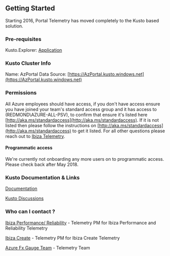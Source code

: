## Getting Started

Starting 2016, Portal Telemetry has moved completely to the Kusto based solution. 

### Pre-requisites

Kusto.Explorer: [Application](http://kusto-us/ke/Kusto.Explorer.application)

### Kusto Cluster Info

Name: AzPortal
Data Source: [https://AzPortal.kusto.windows.net](https://AzPortal.kusto.windows.net)


### Permissions

All Azure employees should have access, if you don't have access ensure you have joined your team's standard access group and it has access to (REDMOND\AZURE-ALL-PSV), to confirm that ensure it's listed here [http://aka.ms/standardaccess](http://aka.ms/standardaccess). If it is not listed then please follow the instructions on [http://aka.ms/standardaccess](http://aka.ms/standardaccess) to get it listed. For all other questions please reach out to [Ibiza Telemetry](mailto:ibiza-telemetry@microsoft.com).


#### Programmatic access

We're currently not onboarding any more users on to programmatic access. Please check back after May 2018.

### Kusto Documentation & Links

[Documentation](http://kusto.azurewebsites.net/docs)

[Kusto Discussions](http://idwebelements/GroupManagement.aspx?Group=KusTalk&Operation=join)

### Who can I contact ?

[Ibiza Performance/ Reliability](mailto:ibiza-perf@microsoft.com;ibiza-reliability@microsoft.com) - Telemetry PM for Ibiza Performance and Reliability Telemetry

[Ibiza Create](mailto:ibiza-create@microsoft.com) - Telemetry PM for Ibiza Create Telemetry

[Azure Fx Gauge Team](mailto:azurefxg@microsoft.com) - Telemetry Team

